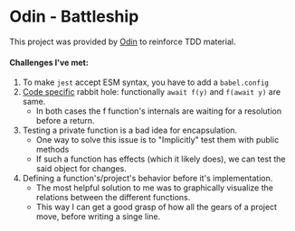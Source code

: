 # Odin - Battleship

This project was provided by [Odin](https://theodinproject.com) to reinforce TDD material.

#### Challenges I've met:
1. To make `jest` accept ESM syntax, you have to add a `babel.config`
2. [Code specific](https://medium.com/javascript-scene/mocking-is-a-code-smell-944a70c90a6a) rabbit hole: functionally `await f(y)` and `f(await y)` are same.
    - In both cases the f function's internals are waiting for a resolution before a return.
3. Testing a private function is a bad idea for encapsulation.
    - One way to solve this issue is to "Implicitly" test them with public methods
    - If such a function has effects (which it likely does), we can test the said object for changes.
4. Defining a function's/project's behavior before it's implementation.
    - The most helpful solution to me was to graphically visualize the relations between the different functions.
    - This way I can get a good grasp of how all the gears of a project move, before writing a singe line.